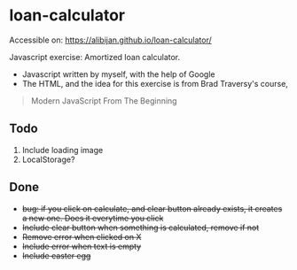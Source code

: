 # loan-calculator
Accessible on: https://alibijan.github.io/loan-calculator/

Javascript exercise: Amortized loan calculator. 
- Javascript written by myself, with the help of Google
- The HTML, and the idea for this exercise is from Brad Traversy's course,
> Modern JavaScript From The Beginning

## Todo
1. Include loading image
2. LocalStorage?

## Done
- ~~bug: if you click on calculate, and clear button already exists, it creates a new one. Does it everytime you click~~
- ~~Include clear button when something is calculated, remove if not~~
- ~~Remove error when clicked on X~~
- ~~Include error when text is empty~~
- ~~Include easter egg~~